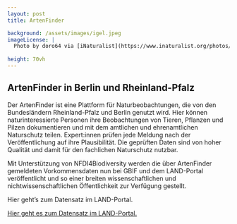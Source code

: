 ```yaml
---
layout: post 
title: ArtenFinder

background: /assets/images/igel.jpeg
imageLicense: |
  Photo by doro64 via [iNaturalist](https://www.inaturalist.org/photos/319977725/)
  
height: 70vh
---
```


## ArtenFinder in Berlin und Rheinland-Pfalz

Der ArtenFinder ist eine Plattform für Naturbeobachtungen, die von den Bundesländern Rheinland-Pfalz und Berlin genutzt wird. Hier können naturinteressierte Personen ihre Beobachtungen von Tieren, Pflanzen und Pilzen dokumentieren und mit dem amtlichen und ehrenamtlichen Naturschutz teilen. Expert:innen prüfen jede Meldung nach der Veröffentlichung auf ihre Plausibilität. Die geprüften Daten sind von hoher Qualität und damit für den fachlichen Naturschutz nutzbar.

Mit Unterstützung von NFDI4Biodiversity werden die über ArtenFinder gemeldeten Vorkommensdaten nun bei GBIF und dem LAND-Portal veröffentlicht und so einer breiten wissenschaftlichen und nichtwissenschaftlichen Öffentlichkeit zur Verfügung gestellt.

Hier geht’s zum Datensatz im LAND-Portal.


[Hier geht es zum Datensatz im LAND-Portal.]({{site.url}}occurrence/search/?datasetKey=aa6c5ee6-d4d7-4a65-a04f-379cffbf4842) 




